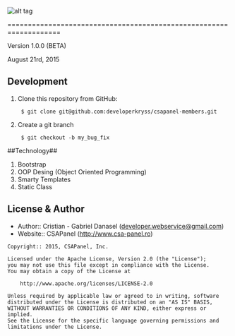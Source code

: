 ![alt tag](https://raw.githubusercontent.com/developerkryss/csapanel-members/master/templates/csapanel/images/logointerface.png)

===================================================================

Version 1.0.0 (BETA)

August 21rd, 2015

Development
-----------

1. Clone this repository from GitHub:

		$ git clone git@github.com:developerkryss/csapanel-members.git

2. Create a git branch

		$ git checkout -b my_bug_fix

##Technology##

 1. Bootstrap
 2. OOP Desing (Object Oriented Programming)
 3. Smarty Templates
 4. Static Class

License & Author
-----------------
- Author:: Cristian - Gabriel Danasel (<developer.webservice@gmail.com>)
- Website:: CSAPanel (http://www.csa-panel.ro)


```text
Copyright:: 2015, CSAPanel, Inc.

Licensed under the Apache License, Version 2.0 (the "License");
you may not use this file except in compliance with the License.
You may obtain a copy of the License at

    http://www.apache.org/licenses/LICENSE-2.0

Unless required by applicable law or agreed to in writing, software
distributed under the License is distributed on an "AS IS" BASIS,
WITHOUT WARRANTIES OR CONDITIONS OF ANY KIND, either express or implied.
See the License for the specific language governing permissions and
limitations under the License.
```